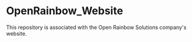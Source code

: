 # OpenRainbow_Website
This repository is associated with the Open Rainbow Solutions company's website.
